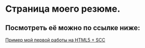 # Страница моего резюме.
## Посмотреть её можно по ссылке ниже:

[Пример мой первой работы на HTML5 + SCC](https://github.com/binarAnton/frontend)
